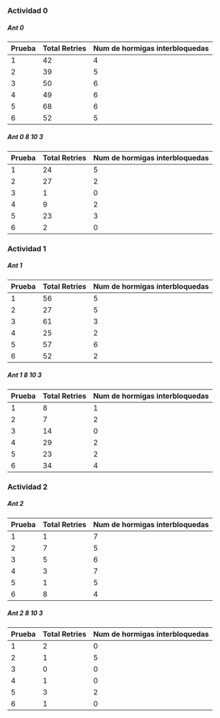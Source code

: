 ### Actividad 0 
##### Ant 0
|Prueba | Total Retries| Num de hormigas interbloquedas|
|--|--|--|
|1|42|4|
|2|39|5|
|3|50|6|
|4|49|6|
|5|68|6|
|6|52|5|
##### Ant 0 8 10 3
|Prueba | Total Retries| Num de hormigas interbloquedas|
|--|--|--|
|1|24|5|
|2|27|2|
|3|1|0|
|4|9|2|
|5|23|3|
|6|2|0|
### Actividad 1
##### Ant 1
|Prueba | Total Retries| Num de hormigas interbloquedas|
|--|--|--|
|1|56|5|
|2|27|5|
|3|61|3|
|4|25|2|
|5|57|6|
|6|52|2|
##### Ant 1 8 10 3
|Prueba | Total Retries| Num de hormigas interbloquedas|
|--|--|--|
|1|8|1|
|2|7|2|
|3|14|0|
|4|29|2|
|5|23|2|
|6|34|4|
### Actividad 2
##### Ant 2
|Prueba | Total Retries| Num de hormigas interbloquedas|
|--|--|--|
|1|1|7|
|2|7|5|
|3|5|6|
|4|3|7|
|5|1|5|
|6|8|4|
##### Ant 2 8 10 3
|Prueba | Total Retries| Num de hormigas interbloquedas|
|--|--|--|
|1|2|0|
|2|1|5|
|3|0|0|
|4|1|0|
|5|3|2|
|6|1|0|
